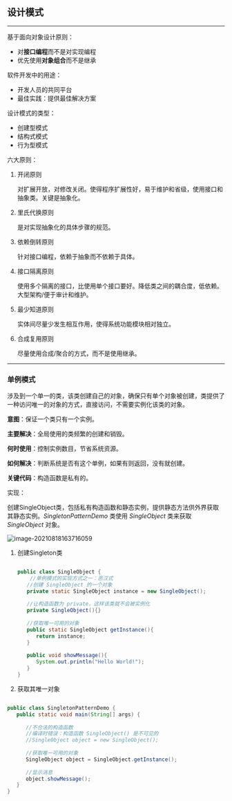## 设计模式

---

基于面向对象设计原则：

- 对**接口编程**而不是对实现编程
- 优先使用**对象组合**而不是继承

软件开发中的用途：

- 开发人员的共同平台
- 最佳实践：提供最佳解决方案

设计模式的类型：

- 创建型模式
- 结构式模式
- 行为型模式

六大原则：

1. 开闭原则

   对扩展开放，对修改关闭。使得程序扩展性好，易于维护和省级，使用接口和抽象类。关键是抽象化。

2. 里氏代换原则

   是对实现抽象化的具体步骤的规范。

3. 依赖倒转原则

   针对接口编程，依赖于抽象而不依赖于具体。

4. 接口隔离原则

   使用多个隔离的接口，比使用单个接口要好。降低类之间的耦合度，低依赖。大型架构/便于审计和维护。

5. 最少知道原则

   实体间尽量少发生相互作用，使得系统功能模块相对独立。

6. 合成复用原则

   尽量使用合成/聚合的方式，而不是使用继承。

---

### 单例模式

涉及到一个单一的类，该类创建自己的对象，确保只有单个对象被创建，类提供了一种访问唯一的对象的方式，直接访问，不需要实例化该类的对象。

**意图**：保证一个类只有一个实例。

**主要解决**：全局使用的类频繁的创建和销毁。

**何时使用**：控制实例数目，节省系统资源。

**如何解决**：判断系统是否有这个单例，如果有则返回，没有就创建。

**关键代码**：构造函数是私有的。

实现：

创建SingleObject类，包括私有构造函数和静态实例，提供静态方法供外界获取其静态实例。*SingletonPatternDemo* 类使用 *SingleObject* 类来获取 *SingleObject* 对象。

![image-20210818163716059](https://imagestypora.oss-cn-hangzhou.aliyuncs.com/imagestypora.oss-cn-hangzhou.aliyuncs.comimage-20210818163716059.png)

1. 创建Singleton类

   ```java
   
   public class SingleObject {
       //单例模式的实现方式之一：恶汉式
      //创建 SingleObject 的一个对象
      private static SingleObject instance = new SingleObject();
    
      //让构造函数为 private，这样该类就不会被实例化
      private SingleObject(){}
    
      //获取唯一可用的对象
      public static SingleObject getInstance(){
         return instance;
      }
    
      public void showMessage(){
         System.out.println("Hello World!");
      }
   }
   ```

2. 获取其唯一对象

```java

public class SingletonPatternDemo {
   public static void main(String[] args) {
 
      //不合法的构造函数
      //编译时错误：构造函数 SingleObject() 是不可见的
      //SingleObject object = new SingleObject();
 
      //获取唯一可用的对象
      SingleObject object = SingleObject.getInstance();
 
      //显示消息
      object.showMessage();
   }
}
```


